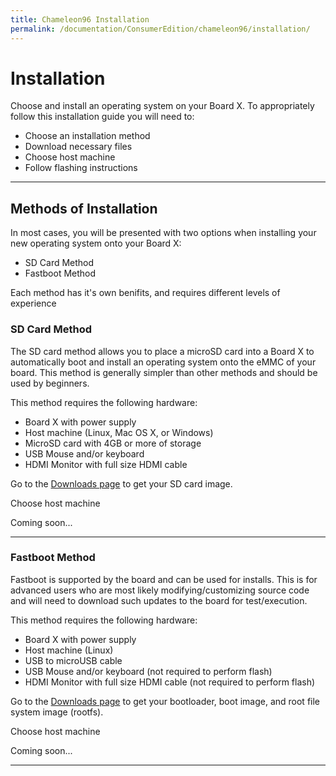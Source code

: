 ```yaml
---
title: Chameleon96 Installation
permalink: /documentation/ConsumerEdition/chameleon96/installation/
---
```

# Installation

Choose and install an operating system on your Board X. To appropriately follow this installation guide you will need to:

- Choose an installation method
- Download necessary files
- Choose host machine
- Follow flashing instructions

***

## Methods of Installation

In most cases, you will be presented with two options when installing your new operating system onto your Board X:

- SD Card Method
- Fastboot Method

Each method has it's own benifits, and requires different levels of experience

### SD Card Method

The SD card method allows you to place a microSD card into a Board X to automatically boot and install an operating system onto the eMMC of your board. This method is generally simpler than other methods and should be used by beginners.

This method requires the following hardware:

- Board X with power supply
- Host machine (Linux, Mac OS X, or Windows)
- MicroSD card with 4GB or more of storage
- USB Mouse and/or keyboard
- HDMI Monitor with full size HDMI cable

Go to the [Downloads page](../downloads/README.md) to get your SD card image.

Choose host machine

Coming soon...

***

### Fastboot Method

Fastboot is supported by the board and can be used for installs. This is for advanced users who are most likely modifying/customizing source code and will need to download such updates to the board for test/execution.

This method requires the following hardware:

- Board X with power supply
- Host machine (Linux)
- USB to microUSB cable
- USB Mouse and/or keyboard (not required to perform flash)
- HDMI Monitor with full size HDMI cable (not required to perform flash)

Go to the [Downloads page](../downloads/README.md) to get your bootloader, boot image, and root file system image (rootfs).

Choose host machine

Coming soon...

***

